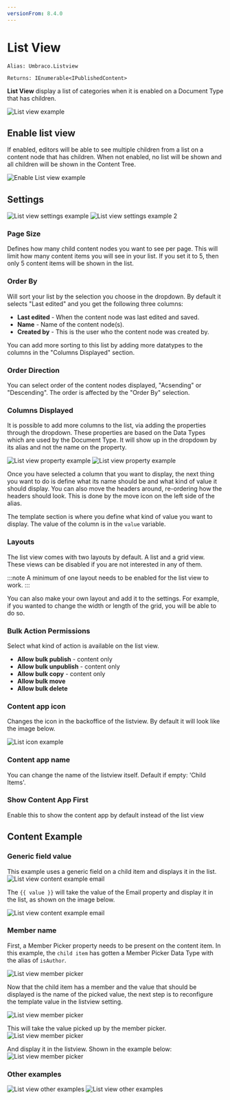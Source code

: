 ```yaml
---
versionFrom: 8.4.0
---
```


# List View

`Alias: Umbraco.Listview`

`Returns: IEnumerable<IPublishedContent>`

**List View** display a list of categories when it is enabled on a Document Type that has children.

![List view example](images/listview.png)

## Enable list view

If enabled, editors will be able to see multiple children from a list on a content node that has children. When not enabled, no list will be shown and all children will be shown in the Content Tree.

![Enable List view example](images/enable-listview.png)

## Settings

![List view settings example](images/listview-settings.png)
![List view settings example 2](images/listview-settings-2.png)

### Page Size

Defines how many child content nodes you want to see per page. This will limit how many content items you will see in your list. If you set it to 5, then only 5 content items will be shown in the list.

### Order By

Will sort your list by the selection you choose in the dropdown. By default it selects "Last edited" and you get the following three columns:

- **Last edited** - When the content node was last edited and saved.
- **Name** - Name of the content node(s).
- **Created by** - This is the user who the content node was created by.

You can add more sorting to this list by adding more datatypes to the columns in the "Columns Displayed" section.

### Order Direction

You can select order of the content nodes displayed, "Acsending" or "Descending". The order is affected by the "Order By" selection.

### Columns Displayed

It is possible to add more columns to the list, via adding the properties through the dropdown. These properties are based on the Data Types which are used by the Document Type. It will show up in the dropdown by its alias and not the name on the property.

![List view property example](images/listview-property.png)
![List view property example](images/listview-property-dropdown.png)

Once you have selected a column that you want to display, the next thing you want to do is define what its name should be and what kind of value it should display. You can also move the headers around, re-ordering how the headers should look. This is done by the move icon on the left side of the alias.

The template section is where you define what kind of value you want to display. The value of the column is in the ```value``` variable.

### Layouts

The list view comes with two layouts by default. A list and a grid view.
These views can be disabled if you are not interested in any of them.

:::note
A minimum of one layout needs to be enabled for the list view to work.
:::

You can also make your own layout and add it to the settings. For example, if you wanted to change the width or length of the grid, you will be able to do so. 

### Bulk Action Permissions
Select what kind of action is available on the list view.

- **Allow bulk publish** - content only
- **Allow bulk unpublish** - content only
- **Allow bulk copy** - content only
- **Allow bulk move**
- **Allow bulk delete**

### Content app icon
Changes the icon in the backoffice of the listview. By default it will look like the image below.

![List icon example](images/list-icon.png)

### Content app name
You can change the name of the listview itself. Default if empty: 'Child Items'.

### Show Content App First
Enable this to show the content app by default instead of the list view

## Content Example

### Generic field value
This example uses a generic field on a child item and displays it in the list. 
![List view content example email](images/listview-content-example-email-settings.png)

The ```{{ value }}``` will take the value of the Email property and display it in the list, as shown on the image below.

![List view content example email](images/listview-content-example-email.png)

### Member name

First, a Member Picker property needs to be present on the content item. In this example, the ```child item``` has gotten a Member Picker Data Type with the alias of ```isAuthor```. 

![List view member picker](images/member-picker.png)

Now that the child item has a member and the value that should be displayed is the name of the picked value, the next step is to reconfigure the template value in the listview setting.

![List view member picker](images/member-picker-settings.png)

This will take the value picked up by the member picker. 
![List view member picker](images/picked-member.png)

And display it in the listview. Shown in the example below:
![List view member picker](images/list-member-picked.png)

### Other examples

![List view other examples](images/others.png)
![List view other examples](images/others-result.png)

